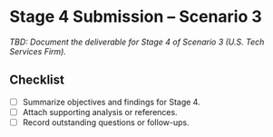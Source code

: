 # Stage 4 Submission – Scenario 3

_TBD: Document the deliverable for Stage 4 of Scenario 3 (U.S. Tech Services Firm)._ 

## Checklist
- [ ] Summarize objectives and findings for Stage 4.
- [ ] Attach supporting analysis or references.
- [ ] Record outstanding questions or follow-ups.
